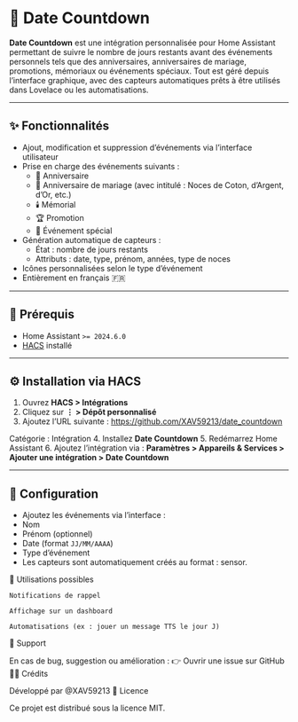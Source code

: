 # 📆 Date Countdown

**Date Countdown** est une intégration personnalisée pour Home Assistant permettant de suivre le nombre de jours restants avant des événements personnels tels que des anniversaires, anniversaires de mariage, promotions, mémoriaux ou événements spéciaux. Tout est géré depuis l’interface graphique, avec des capteurs automatiques prêts à être utilisés dans Lovelace ou les automatisations.

---

## ✨ Fonctionnalités

- Ajout, modification et suppression d’événements via l’interface utilisateur
- Prise en charge des événements suivants :
  - 🎂 Anniversaire
  - 💍 Anniversaire de mariage (avec intitulé : Noces de Coton, d’Argent, d’Or, etc.)
  - 🕯️ Mémorial
  - 🏆 Promotion
  - 🌟 Événement spécial
- Génération automatique de capteurs :
  - État : nombre de jours restants
  - Attributs : date, type, prénom, années, type de noces
- Icônes personnalisées selon le type d’événement
- Entièrement en français 🇫🇷

---

## 🧱 Prérequis

- Home Assistant `>= 2024.6.0`
- [HACS](https://hacs.xyz) installé

---

## ⚙️ Installation via HACS

1. Ouvrez **HACS > Intégrations**
2. Cliquez sur **⋮ > Dépôt personnalisé**
3. Ajoutez l’URL suivante : https://github.com/XAV59213/date_countdown

Catégorie : Intégration
4. Installez **Date Countdown**
5. Redémarrez Home Assistant
6. Ajoutez l’intégration via :
**Paramètres > Appareils & Services > Ajouter une intégration > Date Countdown**

---

## 🔧 Configuration

- Ajoutez les événements via l’interface :
- Nom
- Prénom (optionnel)
- Date (format `JJ/MM/AAAA`)
- Type d’événement
- Les capteurs sont automatiquement créés au format : sensor.<type><nom><date>

🚀 Utilisations possibles

    Notifications de rappel

    Affichage sur un dashboard

    Automatisations (ex : jouer un message TTS le jour J)

💬 Support

En cas de bug, suggestion ou amélioration :
👉 Ouvrir une issue sur GitHub
👨‍💻 Crédits

Développé par @XAV59213
📜 Licence

Ce projet est distribué sous la licence MIT.
